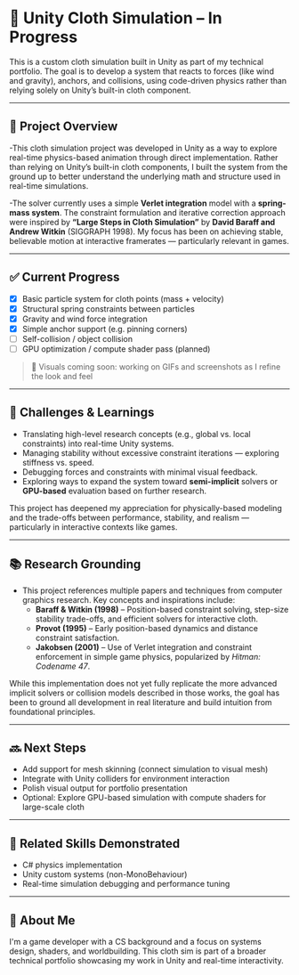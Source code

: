 # 🧵 Unity Cloth Simulation – In Progress

This is a custom cloth simulation built in Unity as part of my technical portfolio. The goal is to develop a system that reacts to forces (like wind and gravity), anchors, and collisions, using code-driven physics rather than relying solely on Unity’s built-in cloth component.

---

 ## 📌 Project Overview

-This cloth simulation project was developed in Unity as a way to explore real-time physics-based animation through direct implementation. Rather than relying on Unity’s built-in cloth components, I built the system from the ground up to better understand the underlying math and structure used in real-time simulations.

-The solver currently uses a simple **Verlet integration** model with a **spring-mass system**. The constraint formulation and iterative correction approach were inspired by **“Large Steps in Cloth Simulation”** by **David Baraff and Andrew Witkin** (SIGGRAPH 1998). My focus has been on achieving stable, believable motion at interactive framerates — particularly relevant in games.

---

## ✅ Current Progress

- [x] Basic particle system for cloth points (mass + velocity)
- [x] Structural spring constraints between particles
- [x] Gravity and wind force integration
- [x] Simple anchor support (e.g. pinning corners)
- [ ] Self-collision / object collision
- [ ] GPU optimization / compute shader pass (planned)

> 👀 Visuals coming soon: working on GIFs and screenshots as I refine the look and feel

---

## 🧠 Challenges & Learnings

- Translating high-level research concepts (e.g., global vs. local constraints) into real-time Unity systems.
- Managing stability without excessive constraint iterations — exploring stiffness vs. speed.
- Debugging forces and constraints with minimal visual feedback.
- Exploring ways to expand the system toward **semi-implicit** solvers or **GPU-based** evaluation based on further research.

This project has deepened my appreciation for physically-based modeling and the trade-offs between performance, stability, and realism — particularly in interactive contexts like games.


---

## 📚 Research Grounding

- This project references multiple papers and techniques from computer graphics research. Key concepts and inspirations include:
  - **Baraff & Witkin (1998)** – Position-based constraint solving, step-size stability trade-offs, and efficient solvers for interactive cloth.
  - **Provot (1995)** – Early position-based dynamics and distance constraint satisfaction.
  - **Jakobsen (2001)** – Use of Verlet integration and constraint enforcement in simple game physics, popularized by *Hitman: Codename 47*.

While this implementation does not yet fully replicate the more advanced implicit solvers or collision models described in those works, the goal has been to ground all development in real literature and build intuition from foundational principles.

---

## 🔜 Next Steps

- Add support for mesh skinning (connect simulation to visual mesh)
- Integrate with Unity colliders for environment interaction
- Polish visual output for portfolio presentation
- Optional: Explore GPU-based simulation with compute shaders for large-scale cloth

---

## 📎 Related Skills Demonstrated

- C# physics implementation
- Unity custom systems (non-MonoBehaviour)
- Real-time simulation debugging and performance tuning

---

## 👋 About Me

I'm a game developer with a CS background and a focus on systems design, shaders, and worldbuilding. This cloth sim is part of a broader technical portfolio showcasing my work in Unity and real-time interactivity.
